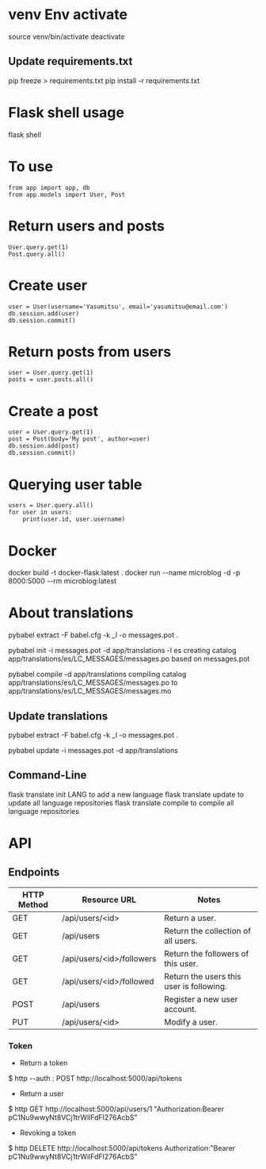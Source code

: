 # venv Env activate

source venv/bin/activate
deactivate

## Update requirements.txt

pip freeze > requirements.txt
pip install -r requirements.txt

# Flask shell usage

flask shell

# To use

    from app import app, db
    from app.models import User, Post

# Return users and posts

    User.query.get(1)
    Post.query.all()

# Create user

    user = User(username='Yasumitsu', email='yasumitsu@email.com')
    db.session.add(user)
    db.session.commit()

# Return posts from users

    user = User.query.get(1)
    posts = user.posts.all()

# Create a post

    user = User.query.get(1)
    post = Post(body='My post', author=user)
    db.session.add(post)
    db.session.commit()

# Querying user table

    users = User.query.all()
    for user in users:
        print(user.id, user.username)

# Docker

docker build -t docker-flask:latest .
docker run --name microblog -d -p 8000:5000 --rm microblog:latest

# About translations

pybabel extract -F babel.cfg -k \_l -o messages.pot .

pybabel init -i messages.pot -d app/translations -l es
creating catalog app/translations/es/LC_MESSAGES/messages.po based on messages.pot

pybabel compile -d app/translations
compiling catalog app/translations/es/LC_MESSAGES/messages.po to
app/translations/es/LC_MESSAGES/messages.mo

## Update translations

pybabel extract -F babel.cfg -k \_l -o messages.pot .

pybabel update -i messages.pot -d app/translations

## Command-Line

flask translate init LANG to add a new language
flask translate update to update all language repositories
flask translate compile to compile all language repositories

# API

## Endpoints

| HTTP Method | Resource URL | Notes |
| --- | --- | --- |
| GET | /api/users/&lt;id&gt; | Return a user. |
| GET | /api/users | Return the collection of all users. |
| GET | /api/users/&lt;id&gt;/followers | Return the followers of this user. |
| GET | /api/users/&lt;id&gt;/followed | Return the users this user is following. |
| POST | /api/users | Register a new user account. |
| PUT | /api/users/&lt;id&gt; | Modify a user. |

### Token

- Return a token

$ http --auth <username>:<password> POST http://localhost:5000/api/tokens

- Return a user

$ http GET http://localhost:5000/api/users/1 "Authorization:Bearer pC1Nu9wwyNt8VCj1trWilFdFI276AcbS"

- Revoking a token

$ http DELETE http://localhost:5000/api/tokens Authorization:"Bearer pC1Nu9wwyNt8VCj1trWilFdFI276AcbS"


